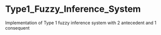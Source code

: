 # Type1_Fuzzy_Inference_System
Implementation of Type 1 fuzzy inference system with 2 antecedent and 1 consequent
